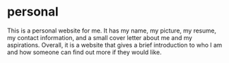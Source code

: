 # personal

This is a personal website for me. It has my name, 
my picture, my resume, my contact information, and 
a small cover letter about me and my aspirations. Overall,
it is a website that gives a brief introduction to who
I am and how someone can find out more if they would like.

